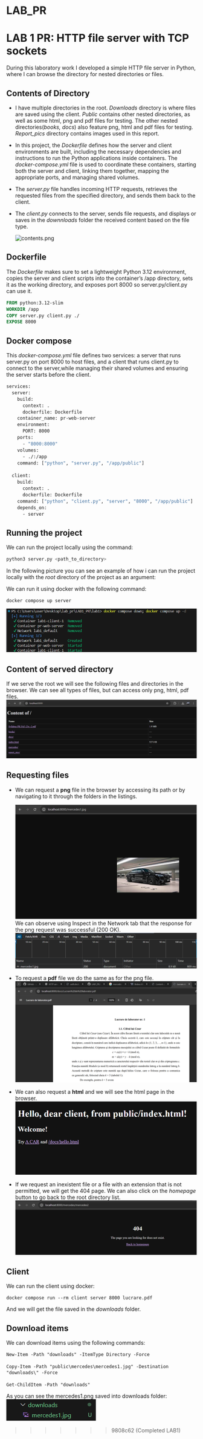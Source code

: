 # LAB_PR
# LAB 1 PR: HTTP file server with TCP sockets
During this laboratory work I developed a simple HTTP file server in Python, where I can browse the directory for nested directories or files.

## Contents of Directory
* I have multiple directories in the root. *Downloads* directory is where files are saved using the client. *Public* contains other nested directories, as well as some html, png and pdf files for testing. The other nested directories(*books, docs*) also feature png, html and pdf files for testing. *Report_pics* directory contains images used in this report. 
* In this project, the *Dockerfile* defines how the server and client environments are built, including the necessary dependencies and instructions to run the Python applications inside containers. The *docker-compose.yml* file is used to coordinate these containers, starting both the server and client, linking them together, mapping the appropriate ports, and managing shared volumes.
* The *server.py* file handles incoming HTTP requests, retrieves the requested files from the specified directory, and sends them back to the client.
* The *client.py* connects to the server, sends file requests, and displays or saves in the *downnloads* folder the received content based on the file type.

    ![contents.png](public/report_pics/contents.png)

## Dockerfile
The *Dockerfile* makes sure to set a lightweight Python 3.12 environment, copies the server and client scripts into the container’s /app directory, sets it as the working directory, and exposes port 8000 so server.py/client.py can use it.
```dockerfile
FROM python:3.12-slim
WORKDIR /app
COPY server.py client.py ./
EXPOSE 8000
```

## Docker compose
This *docker-compose.yml* file defines two services: a server that runs server.py on port 8000 to host files, and a client that runs client.py to connect to the server,while managing their shared volumes and ensuring the server starts before the client.

```dockerfile
services:
  server:
    build:
      context: .
      dockerfile: Dockerfile
    container_name: pr-web-server
    environment:
      PORT: 8000
    ports:
      - "8000:8000"
    volumes:
      - ./:/app
    command: ["python", "server.py", "/app/public"]

  client:
    build:
      context: .
      dockerfile: Dockerfile
    command: ["python", "client.py", "server", "8000", "/app/public"]
    depends_on:
      - server
```

## Running the project
We can run the project locally using the command:
```python
python3 server.py <path_to_directory>
```
In the following picture you can see an example of how i can run the project locally with the *root* directory of the project as an argument:



We can run it using docker with the following command:
```
docker compose up server
```
![running_py.png](public%2Freport_pics%2Frunning_py.png)
## Content of served directory
If we serve the root we will see the following files and directories in the browser. We can see all types of files, but can access only png, html, pdf files.
![listing.png](public/report_pics/listing.png)

## Requesting files
* We can request a **png** file in the browser by accessing its path or by navigating to it through the folders in the listings.

  ![img.png](public%2Freport_pics%2Fimg.png)
  We can observe using Inspect in the Network tab that the response for the png request was successful (200 OK).
  ![success_response.png](public%2Freport_pics%2Fsuccess_response.png)
* To request a **pdf** file we do the same as for the png file.
![lucrare.png](public%2Freport_pics%2Flucrare.png)

* We can also request a  **html** and we will see the html page in the browser.
![html_request.png](public%2Freport_pics%2Fhtml_request.png)

* If we request an inexistent file or a file with an extension  that is not permitted, we will get the 404 page. We can also click on the *homepage* button to go back to the root directory list.
![404.png](public%2Freport_pics%2F404.png)

## Client
We can run the client using docker:
```
docker compose run --rm client server 8000 lucrare.pdf
```
And we will get the file saved in the *downloads* folder.

## Download items
We can download items using the following commands:
```
New-Item -Path "downloads" -ItemType Directory -Force

Copy-Item -Path "public\mercedes\mercedes1.jpg" -Destination "downloads\" -Force

Get-ChildItem -Path "downloads"
```
As you can see the mercedes1.png saved into downloads folder:
![download.png](public%2Freport_pics%2Fdownload.png)
>>>>>>> 9808c62 (Completed LAB1)

